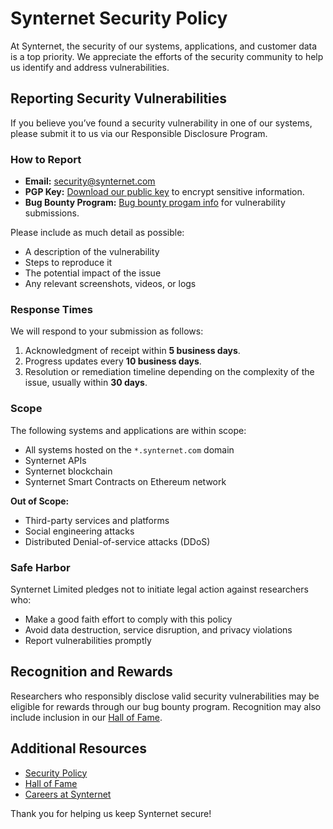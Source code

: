 # Synternet Security Policy

At Synternet, the security of our systems, applications, and customer data is a top priority. We appreciate the efforts of the security community to help us identify and address vulnerabilities.

## Reporting Security Vulnerabilities

If you believe you’ve found a security vulnerability in one of our systems, please submit it to us via our Responsible Disclosure Program.

### How to Report
- **Email:** [security@synternet.com](mailto:security@synternet.com)
- **PGP Key:** [Download our public key](https://synternet.com/pgp-key.txt) to encrypt sensitive information.
- **Bug Bounty Program:** [Bug bounty progam info](https://github.com/Synternet/security/blob/main/bug_bounty.md) for vulnerability submissions.

Please include as much detail as possible:
- A description of the vulnerability
- Steps to reproduce it
- The potential impact of the issue
- Any relevant screenshots, videos, or logs

### Response Times
We will respond to your submission as follows:
1. Acknowledgment of receipt within **5 business days**.
2. Progress updates every **10 business days**.
3. Resolution or remediation timeline depending on the complexity of the issue, usually within **30 days**.

### Scope
The following systems and applications are within scope:
- All systems hosted on the `*.synternet.com` domain
- Synternet APIs
- Synternet blockchain
- Synternet Smart Contracts on Ethereum network

**Out of Scope:**
- Third-party services and platforms
- Social engineering attacks
- Distributed Denial-of-service attacks (DDoS)

### Safe Harbor
Synternet Limited pledges not to initiate legal action against researchers who:
- Make a good faith effort to comply with this policy
- Avoid data destruction, service disruption, and privacy violations
- Report vulnerabilities promptly

## Recognition and Rewards

Researchers who responsibly disclose valid security vulnerabilities may be eligible for rewards through our bug bounty program. Recognition may also include inclusion in our [Hall of Fame](https://github.com/Synternet/security/blob/main/hall-of-fame.md).

## Additional Resources
- [Security Policy](https://github.com/Synternet/security/blob/main/README.md)
- [Hall of Fame](https://github.com/Synternet/security/blob/main/hall-of-fame.md)
- [Careers at Synternet](https://synternet.com/careers)

Thank you for helping us keep Synternet secure!

